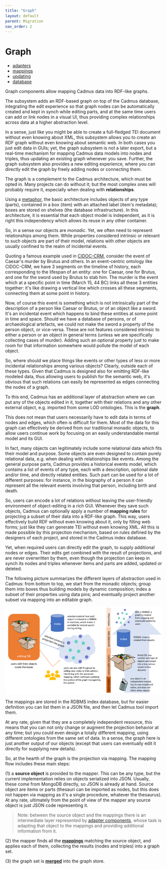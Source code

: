 ```yaml
---
title: "Graph" 
layout: default
parent: Migration
nav_order: 2
---
```


# Graph

- [adapters](adapters)
- [mappings](mappings)
- [updating](updating)
- [database](database)

Graph components allow mapping Cadmus data into RDF-like graphs.

The subsystem adds an RDF-based graph on top of the Cadmus database, integrating the edit experience so that graph nodes can be automatically created and kept in synch while editing parts, and at the same time users can add or link nodes in a visual UI, thus providing complex relationships across data at a higher abstraction level.

In a sense, just like you might be able to create a full-fledged TEI document without even knowing about XML, this subsystem allows you to create an RDF graph without even knowing about semantic web. In both cases you just edit data in GUIs; yet, the graph subsystem is not a later export, but a real-time mechanism for mapping Cadmus data models into nodes and triples, thus updating an existing graph whenever you save. Further, the graph subsystem also provides a new editing experience, where you can directly edit the graph by freely adding nodes or connecting them.

The graph is a complement to the Cadmus architecture, which must be opted in. Many projects can do without it; but the most complex ones will probably require it, especially when dealing with **relationships**.

Using a [metaphor](../../index.md#overview), the basic architecture includes objects of any type (parts), contained in a box (item) with an attached label (item's metadata); boxes are stored on shelves (the database infrastructure). In this architecture, it is essential that each object model is independent, as it is right this independency which allows its reuse in any other container.

So, in a sense our objects are _monadic_. Yet, we often need to represent relationships among them. While properties considered intrinsic or relevant to such objects are part of their model, relations with other objects are usually confined to the realm of incidental events.

Quoting a famous example used in [CIDOC-CRM](https://cidoc-crm.org/), consider the event of Caesar's murder by Brutus and others. In an event-centric ontology like CIDOC-CRM, we have 3 segments on the timeline of history, each corresponding to the lifespan of an entity: one for Caesar, one for Brutus, and one for the sword used by Brutus to stab him. The murder is the event which at a specific point in time (March 15, 44 BC) links all these 3 entities together: it's like drawing a vertical line which crosses all these segments, connecting them at some point in history.

Now, of course this event is something which is not intrinsically part of the description of a person like Caesar or Brutus, or of an object like a sword. It's an incidental event which happens to bind these entities at some point in time and space. Should we have a database of persons, or of archaeological artefacts, we could not make the sword a property of the person object, or vice-versa. These are not features considered intrinsic to either a person or an object in general terms (unless we are specifically collecting cases of murder). Adding such an optional property just to make room for that information somewhere would pollute the model of each object.

So, where should we place things like events or other types of less or more incidental relationships among various objects? Clearly, outside each of these types. Given that Cadmus is designed also for emitting RDF-like modeled data, thus allowing users to publish for the semantic web, it's obvious that such relations can easily be represented as edges connecting the nodes of a graph.

To this end, Cadmus has an additional layer of abstraction where we can put any of the objects edited in it, together with their relations and any other external object, e.g. imported from some LOD ontologies. This is the **graph**.

This does not mean that users necessarily have to edit data in terms of nodes and edges, which often is difficult for them. Most of the data for this graph can effectively be derived from our traditional monadic objects, to allow users continue work by focusing on an easily understandable mental model and its GUI.

In fact, many objects can legitimately include some relational data which fits their model and purpose. Some objects are even designed to contain purely relational data, e.g. when dealing with relationships like events. Among the general purpose parts, Cadmus provides a historical events model, which contains a list of events of any type, each with a description, optional date and/or time, and directly related entities. Such part can be used for a lot of different purposes: for instance, in the biography of a person it can represent all the relevant events involving that person, including birth and death.

So, users can encode a lot of relations without leaving the user-friendly environment of object-editing in a rich GUI. Whenever they save such objects, Cadmus can optionally apply a number of **mapping rules** for projecting a subset of their data into a RDF-like graph. This way, users effectively build RDF without even knowing about it, only by filling web forms; just like they can generate TEI without even knowing XML. All this is made possible by this projection mechanism, based on rules defined by the designers of each project, and stored in the Cadmus index database.

Yet, when required users can directly edit the graph, to supply additional nodes or edges. Their edits get combined with the result of projections, and are never overwritten by them, even though the projection can keep in synch its nodes and triples whenever items and parts are added, updated or deleted.

The following picture summarizes the different layers of abstraction used in Cadmus: from bottom to top, we start from the monadic objects; group them into boxes thus building models by dynamic composition; index a subset of their properties using data pins; and eventually project another subset via mapping into an editable graph.

![graph architecture](img/graph-architecture.png)

The mappings are stored in the RDBMS index database, but for easier definition you can list them in a JSON file, and then let Cadmus tool import them.

At any rate, given that they are a completely independent resource, this means that you can not only change or augment the projection behavior at any time; but you could even design a totally different mapping, using different ontologies from the same set of data. In a sense, the graph here is just another output of our objects (except that users can eventually edit it directly for supplying new details).

So, at the hearth of the graph is the projection via mapping. The mapping flow includes these main steps:

(1) a **source object** is provided to the mapper. This can be any type, but the current implementation relies on objects serialized into JSON. Usually, these come from MongoDB directly, so JSON is already at hand. Source object are items or parts (thesauri can be imported as nodes, but this does not happen via mapping as it's a single procedure, whatever the thesaurus). At any rate, ultimately from the point of view of the mapper any source object is just JSON code representing it.

>Note: between the source object and the mappings there is an intermediate layer represented by [adapter components](adapters), whose task is adapting that object to the mappings and providing additional information from it.

(2) the mapper finds all the **[mappings](mappings)** matching the source object, and applies each of them, collecting the results (nodes and triples) into a graph set.

(3) the graph set is **[merged](updating)** into the graph store.
